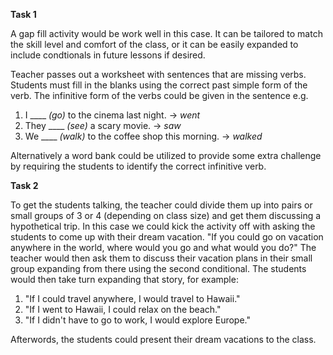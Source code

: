 **Task 1**  

A gap fill activity would be work well in this case. It can be tailored to match the skill level and comfort of the class, or it can be easily expanded to include condtionals in future lessons if desired.  

Teacher passes out a worksheet with sentences that are missing verbs. Students must fill in the blanks using the correct past simple form of the verb. The infinitive form of the verbs could be given in the sentence e.g.  

1. I ____ *(go)* to the cinema last night. -> *went*
2. They ____ *(see)* a scary movie. -> *saw*
3. We ____ *(walk)* to the coffee shop this morning. -> *walked*

Alternatively a word bank could be utilized to provide some extra challenge by requiring the students to identify the correct infinitive verb.

**Task 2**

To get the students talking, the teacher could divide them up into pairs or small groups of 3 or 4 (depending on class size) and get them discussing a hypothetical trip. In this case we could kick the activity off with asking the students to come up with their dream vacation. "If you could go on vacation anywhere in the world, where would you go and what would you do?"
The teacher would then ask them to discuss their vacation plans in their small group expanding from there using the second conditional.
The students would then take turn expanding that story, for example:  
1. "If I could travel anywhere, I would travel to Hawaii."  
2. "If I went to Hawaii, I could relax on the beach."  
2. "If I didn't have to go to work, I would explore Europe."   

Afterwords, the students could present their dream vacations to the class.